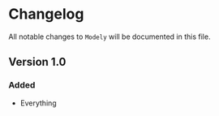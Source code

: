 # Changelog

All notable changes to `Modely` will be documented in this file.

## Version 1.0

### Added
- Everything
